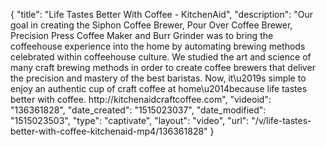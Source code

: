 {
    "title": "Life Tastes Better With Coffee - KitchenAid",
    "description": "Our goal in creating the Siphon Coffee Brewer, Pour Over Coffee Brewer, Precision Press Coffee Maker and Burr Grinder was to bring the coffeehouse experience into the home by automating brewing methods celebrated within coffeehouse culture. We studied the art and science of many craft brewing methods in order to create coffee brewers that deliver the precision and mastery of the best baristas. Now, it\u2019s simple to enjoy an authentic cup of craft coffee at home\u2014because life tastes better with coffee. http:\/\/kitchenaidcraftcoffee.com",
    "videoid": "136361828",
    "date_created": "1515023037",
    "date_modified": "1515023503",
    "type": "captivate",
    "layout": "video",
    "url": "\/v\/life-tastes-better-with-coffee-kitchenaid-mp4\/136361828"
}